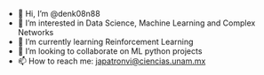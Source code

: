- 👋 Hi, I’m @denk08n88
- 👀 I’m interested in Data Science, Machine Learning and Complex Networks
- 🌱 I’m currently learning Reinforcement Learning
- 💞️ I’m looking to collaborate on ML python projects
- 📫 How to reach me: japatronvi@ciencias.unam.mx

<!---
denk08n88/denk08n88 is a ✨ special ✨ repository because its `README.md` (this file) appears on your GitHub profile.
You can click the Preview link to take a look at your changes.
--->
